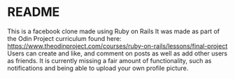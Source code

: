 # README

This is a facebook clone made using Ruby on Rails
It was made as part of the Odin Project curriculum found here: https://www.theodinproject.com/courses/ruby-on-rails/lessons/final-project
Users can create and like, and comment on posts as well as add other users as friends.
It is currently missing a fair amount of functionality, such as notifications and being able to upload your own profile picture.
